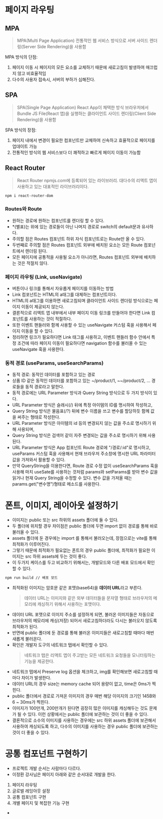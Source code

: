 # 페이지 라우팅

## MPA

> MPA(Multi Page Application)
> 전통적인 웹 서비스 방식으로 서버 사이드 렌더링(Server Side Rendering)을 사용함

MPA 방식의 단점:

1. 페이지 이동 시 페이지의 모든 요소를 교체하기 때문에 새로고침이 발생하여 매끄럽지 않고 비효율적임
2. 다수의 사용자 접속시, 서버의 부하가 심해진다.

## SPA

> SPA(Single Page Application)
> React App이 채택한 방식
> 브라우저에서 Bundle JS File(React 앱)을 실행하는 클라이언트 사이드 렌더링(Client Side Rendering)을 사용함

SPA 방식의 장점:

1. 페이지 내에서 변경이 필요한 컴포넌트만 교체하여 신속하고 효율적으로 페이지를 업데이트 가능
2. 전통적인 방식의 웹 서비스보다 더 쾌적하고 빠르게 페이지 이동이 가능함

## React Router

> React Router
> npmjs.com에 등록되어 있는 라이브러리. 대다수의 리액트 앱이 사용하고 있는 대표적인 라이브러리이다.

```bash
npm i react-router-dom
```

### Routes와 Route

- 원하는 경로에 원하는 컴포넌트를 렌더링 할 수 있다.
- \*(별표)는 위에 있는 경로들이 아닌 나머지 경로로 switch의 default문과 유사하다.
- 주의할 점은 Routes 컴포넌트 하위 자식 컴포넌트로는 Route만 올 수 있다.
- 두번째로 주의할 점은 Routes 컴포넌트 외부에 배치된 요소는 모든 Route 컴포넌트에서 렌더링 된다.
- 모든 페이지에 공통적을 사용될 요소가 아니라면, Routes 컴포넌트 외부에 배치하는 것은 적절치 않다.

### 페이지 라우팅 (Link, useNavigate)

- 버튼이나 링크를 통해서 자유롭게 페이지를 이동하는 방법
- Link 컴포넌트는 HTML의 a태그를 대체하는 컴포넌트이다.
- HTML의 a태그를 이용하면 새로고침되며 클라이언트 사이드 렌더링 방식으로는 페이지 이동이 제공되지 않는다.
- 결론적으로 리액트 앱 내부에서 내부 페이지 이동 링크를 만들어야 한다면 Link 컴포넌트를 사용하는 것이 적절하다.
- 또한 이벤트 핸들러와 함께 사용할 수 있는 useNavigate 커스텀 훅을 사용해서 페이지 이동을 할 수 있다.
- 정리하면 링크가 필요하다면 Link 태그를 사용하고, 이벤트 핸들러 함수 안에서 특정 조건에 따라 페이지 이동이 필요하다면 navigation 함수를 불러올 수 있는 useNavigate 훅을 사용한다.

### 동적 경로 (useParams, useSearchParams)

- 동적 경로: 동적인 데이터를 포함하고 있는 경로
- 상품 ID 같은 동적인 데이터를 포함하고 있는 ~/product/1, ~~/product/2, ... 경로들을 동적 경로라고 말한다.
- 동적 경로에는 URL Parameter 방식과 Query String 방식으로 두 가지 방식이 있다.
- URL Parameter 방식은 슬래시(/) 뒤에 특정 아이템의 ID를 명시하여 작성하고,
- Query String 방식은 물음표(/?) 뒤에 변수 이름을 쓰고 변수를 할당하듯 함께 값을 써주는 형태로 작성한다.
- URL Parameter 방식은 아이템의 id 등의 변경되지 않는 값을 주소로 명시하기 위해 사용되며,
- Query String 방식은 검색어 같이 자주 변경되는 값을 주소로 명시하기 위해 사용된다.
- URL Parameter 방식은 App 컴포넌트 Route 경로에 "/경로/:id"로 명시하고, useParams 커스텀 훅을 사용해서 현재 브라우저 주소창에 명시한 URL 파라미터 값을 가져와서 활용할 수 있다.
- 만약 QueryString을 이용한다면, Route 경로 수정 없이 useSearchParams 훅을 사용해 마치 useSate를 사용하는 것처럼 params와 setParams를 받아 변수 값을 읽거나 현재 Query String을 수정할 수 있다. 변수 값을 가져올 때는 params.get("변수명")형태로 메소드를 사용한다.

# 폰트, 이미지, 레이아웃 설정하기

- 이미지는 public 또는 src 하위의 assets 폴더에 둘 수 있다.
- 두 폴더에 위치할 경우 차이점은 public 폴더에 두면 import 없이 경로를 통해 바로 불러올 수 있다.
- assets 폴더에 둔 경우에는 import 를 통해서 불러오는데, 장점으로는 vite를 통해 최적화가 이루어진다.
- 그렇기 때문에 최적화가 필요없는 폰트의 경우 public 폴더에, 최적화가 필요한 이미지는 src 하위 assets에 두는 것이 좋다.
- 이 두가지 케이스를 두고 비교하기 위해서는, 개발모드와 다른 배포 모드에서 확인할 수 있다.

```bash
npm run build // 배포 모드
```

- 최적화된 이미지는 암호문 같은 포맷(base64)을 **데이터 URL**라고 부른다.
  > 데이터 URL는 이미지와 같은 외부 데이터들을 문자열 형태로 브라우저의 메모리에 캐싱하기 위해서 사용하는 포맷이다.
- 데이터 URL 포맷으로 이미지 주소를 설정하게 되면, 불러온 이미지들은 자동으로 브라우저의 메모리에 캐싱(저장) 되어서 새로고침하더라도 다시는 불러오지 않도록 최적화가 된다.
- 반면에 public 폴더에 둔 경로를 통해 불러온 이미지들은 새로고침할 때마다 매번 새롭게 불러온다.
- 확인은 개발자 도구의 네트워크 탭에서 확인할 수 있다.
  > 네트워크 탭은 리액트 앱이 주고받는 모든 네트워크 요청들을 모니터링하는 기능을 제공한다.
- 네트워크 탭에서 Preserve log 옵션을 체크하고, img를 확인해보면 새로고침할 때마다 차이가 발생한다.
- 데이터 URL의 경우 size는 memory cache 되어 용량이 없고, time은 0ms가 찍힌다.
- public 폴더에서 경로로 가져온 이미지의 경우 매번 해당 이미지의 크기인 145B와 6 ~ 30ms가 찍힌다.
- 이미지가 100만개, 200만개가 된다면 굉장히 많은 이미지를 캐싱해두는 것도 문제가 될 수 있다. 이런 상황에서는 public 폴더에 보관하는 것이 더 좋을 수 있다.
- 결론적으로 소수의 이미지를 사용하는 경우에는 src 하위 assets 폴더에 보관해서 사용하여 캐싱되도록 하고, 다수의 이미지를 사용하는 경우 public 폴더에 보관하는 것이 더 좋을 수 있다.

# 공통 컴포넌트 구현하기

- 프로젝트 개발 순서는 사람마다 다르다.
- 이정환 강사님은 페이지 아래와 같은 순서대로 개발을 한다.

1. 페이지 라우팅
2. 글로벌 레잉아웃 설정
3. 공통 컴포넌트 구현
4. 개별 페이지 및 복잡한 기능 구현

-
